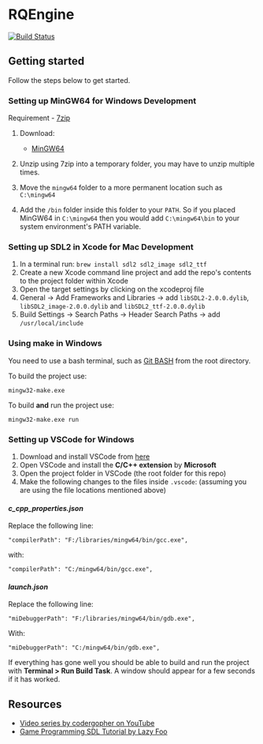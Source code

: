 # RQEngine 
[![Build Status](https://travis-ci.com/IndecisionGames/RQEngine.svg?branch=main)](https://travis-ci.com/IndecisionGames/RQEngine)

<!-- ## Current output

![Output](./res/result.gif) -->

## Getting started

Follow the steps below to get started.


### Setting up MinGW64 for Windows Development

Requirement - [7zip](https://www.7-zip.org/)

1) Download:
    - [MinGW64](https://sourceforge.net/projects/mingw-w64/)

2) Unzip using 7zip into a temporary folder, you may have to unzip multiple times.
3) Move the `mingw64` folder to a more permanent location such as `C:\mingw64` 
4) Add the `/bin` folder inside this folder to your `PATH`. So if you placed MinGW64 in `C:\mingw64` then you would add `C:\mingw64\bin` to your system environment's PATH variable.

### Setting up SDL2 in Xcode for Mac Development

1) In a terminal run: `brew install sdl2 sdl2_image sdl2_ttf`
2) Create a new Xcode command line project and add the repo's contents to the project folder within Xcode
3) Open the target settings by clicking on the xcodeproj file
4) General -> Add Frameworks and Libraries -> add `libSDL2-2.0.0.dylib`, `libSDL2_image-2.0.0.dylib` and `libSDL2_ttf-2.0.0.dylib`
5) Build Settings -> Search Paths -> Header Search Paths -> add `/usr/local/include`

### Using make in Windows

You need to use a bash terminal, such as [Git BASH](https://gitforwindows.org/) from the root directory.

To build the project use: 
```
mingw32-make.exe
```

To build **and** run the project use:
```
mingw32-make.exe run
```

### Setting up VSCode for Windows

1) Download and install VSCode from [here](https://code.visualstudio.com/)
2) Open VSCode and install the **C/C++ extension** by **Microsoft**
3) Open the project folder in VSCode (the root folder for this repo)
4) Make the following changes to the files inside `.vscode`: (assuming you are using the file locations mentioned above)

#### _c_cpp_properties.json_

Replace the following line: 

```
"compilerPath": "F:/libraries/mingw64/bin/gcc.exe",
```

with:
```
"compilerPath": "C:/mingw64/bin/gcc.exe",
```

#### _launch.json_

Replace the following line: 

```
"miDebuggerPath": "F:/libraries/mingw64/bin/gdb.exe",
```

With:
```
"miDebuggerPath": "C:/mingw64/bin/gdb.exe",
```

If everything has gone well you should be able to build and run the project with **Terminal > Run Build Task**. A window should appear for a few seconds if it has worked.

## Resources

- [Video series by codergopher on YouTube](https://www.youtube.com/watch?v=KsG6dJlLBDw&list=PL2RPjWnJduNmXHRYwdtublIPdlqocBoLS)
- [Game Programming SDL Tutorial by Lazy Foo](https://lazyfoo.net/tutorials/SDL/index.php#Hello%20SDL)
